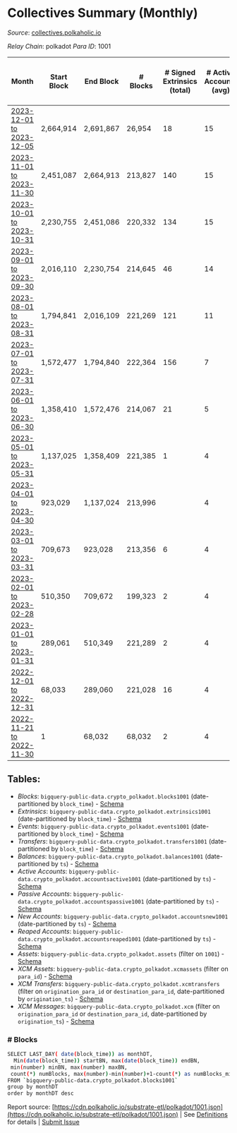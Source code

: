 # Collectives Summary (Monthly)

_Source_: [collectives.polkaholic.io](https://collectives.polkaholic.io)

*Relay Chain*: polkadot
*Para ID*: 1001



| Month | Start Block | End Block | # Blocks | # Signed Extrinsics (total) | # Active Accounts (avg) | # Addresses with Balances (max) | Issues |
| ----- | ----------- | --------- | -------- | --------------------------- | ----------------------- | ------------------------------- | ------ |
| [2023-12-01 to 2023-12-05](/polkadot/1001-collectives/2023-12-31.md) | 2,664,914 | 2,691,867 | 26,954 | 18 | 15 | 69 | -   |   
| [2023-11-01 to 2023-11-30](/polkadot/1001-collectives/2023-11-30.md) | 2,451,087 | 2,664,913 | 213,827 | 140 | 15 | 68 | -   |   
| [2023-10-01 to 2023-10-31](/polkadot/1001-collectives/2023-10-31.md) | 2,230,755 | 2,451,086 | 220,332 | 134 | 15 | 62 | -   |   
| [2023-09-01 to 2023-09-30](/polkadot/1001-collectives/2023-09-30.md) | 2,016,110 | 2,230,754 | 214,645 | 46 | 14 | 57 | -   |   
| [2023-08-01 to 2023-08-31](/polkadot/1001-collectives/2023-08-31.md) | 1,794,841 | 2,016,109 | 221,269 | 121 | 11 | 53 | -   |   
| [2023-07-01 to 2023-07-31](/polkadot/1001-collectives/2023-07-31.md) | 1,572,477 | 1,794,840 | 222,364 | 156 | 7 | 46 | -   |   
| [2023-06-01 to 2023-06-30](/polkadot/1001-collectives/2023-06-30.md) | 1,358,410 | 1,572,476 | 214,067 | 21 | 5 | 26 | -   |   
| [2023-05-01 to 2023-05-31](/polkadot/1001-collectives/2023-05-31.md) | 1,137,025 | 1,358,409 | 221,385 | 1 | 4 | 14 | -   |   
| [2023-04-01 to 2023-04-30](/polkadot/1001-collectives/2023-04-30.md) | 923,029 | 1,137,024 | 213,996 |  | 4 | 14 | -   |   
| [2023-03-01 to 2023-03-31](/polkadot/1001-collectives/2023-03-31.md) | 709,673 | 923,028 | 213,356 | 6 | 4 | 14 | -   |   
| [2023-02-01 to 2023-02-28](/polkadot/1001-collectives/2023-02-28.md) | 510,350 | 709,672 | 199,323 | 2 | 4 | 11 | -   |   
| [2023-01-01 to 2023-01-31](/polkadot/1001-collectives/2023-01-31.md) | 289,061 | 510,349 | 221,289 | 2 | 4 | 10 | -   |   
| [2022-12-01 to 2022-12-31](/polkadot/1001-collectives/2022-12-31.md) | 68,033 | 289,060 | 221,028 | 16 | 4 | 10 | -   |   
| [2022-11-21 to 2022-11-30](/polkadot/1001-collectives/2022-11-30.md) | 1 | 68,032 | 68,032 | 2 | 4 | 4 | -   |   

## Tables:

* _Blocks_: `bigquery-public-data.crypto_polkadot.blocks1001` (date-partitioned by `block_time`) - [Schema](/schema/balances.json)
* _Extrinsics_: `bigquery-public-data.crypto_polkadot.extrinsics1001` (date-partitioned by `block_time`) - [Schema](/schema/extrinsics.json)
* _Events_: `bigquery-public-data.crypto_polkadot.events1001` (date-partitioned by `block_time`) - [Schema](/schema/events.json)
* _Transfers_: `bigquery-public-data.crypto_polkadot.transfers1001` (date-partitioned by `block_time`) - [Schema](/schema/transfers.json)
* _Balances_: `bigquery-public-data.crypto_polkadot.balances1001` (date-partitioned by `ts`) - [Schema](/schema/balances.json)
* _Active Accounts_: `bigquery-public-data.crypto_polkadot.accountsactive1001` (date-partitioned by `ts`) - [Schema](/schema/accountsactive.json)
* _Passive Accounts_: `bigquery-public-data.crypto_polkadot.accountspassive1001` (date-partitioned by `ts`) - [Schema](/schema/accountspassive.json)
* _New Accounts_: `bigquery-public-data.crypto_polkadot.accountsnew1001` (date-partitioned by `ts`) - [Schema](/schema/accountsnew.json)
* _Reaped Accounts_: `bigquery-public-data.crypto_polkadot.accountsreaped1001` (date-partitioned by `ts`) - [Schema](/schema/accountsreaped.json)
* _Assets_: `bigquery-public-data.crypto_polkadot.assets` (filter on `1001`) - [Schema](/schema/assets.json)
* _XCM Assets_: `bigquery-public-data.crypto_polkadot.xcmassets` (filter on `para_id`) - [Schema](/schema/xcmassets.json)
* _XCM Transfers_: `bigquery-public-data.crypto_polkadot.xcmtransfers` (filter on `origination_para_id` or `destination_para_id`, date-partitioned by `origination_ts`) - [Schema](/schema/xcmtransfers.json)
* _XCM Messages_: `bigquery-public-data.crypto_polkadot.xcm` (filter on `origination_para_id` or `destination_para_id`, date-partitioned by `origination_ts`) - [Schema](/schema/xcm.json)

### # Blocks
```bash
SELECT LAST_DAY( date(block_time)) as monthDT,
  Min(date(block_time)) startBN, max(date(block_time)) endBN, 
 min(number) minBN, max(number) maxBN, 
 count(*) numBlocks, max(number)-min(number)+1-count(*) as numBlocks_missing 
FROM `bigquery-public-data.crypto_polkadot.blocks1001` 
group by monthDT 
order by monthDT desc
```


Report source: [https://cdn.polkaholic.io/substrate-etl/polkadot/1001.json](https://cdn.polkaholic.io/substrate-etl/polkadot/1001.json) | See [Definitions](/DEFINITIONS.md) for details | [Submit Issue](https://github.com/colorfulnotion/substrate-etl/issues)
